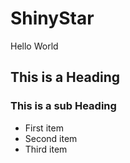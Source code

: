 # ShinyStar
Hello World
## This is a Heading
### This is a sub Heading

* First item
* Second item
* Third item
